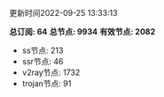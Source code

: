 更新时间2022-09-25 13:33:13

**总订阅: 64**
**总节点: 9934**
**有效节点: 2082**
- ss节点: 213
- ssr节点: 46
- v2ray节点: 1732
- trojan节点: 91

